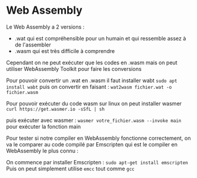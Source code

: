 # Web Assembly

Le Web Assembly a 2 versions : 
- .wat qui est compréhensible pour un humain et qui ressemble assez à de l'assembler
- .wasm qui est très difficile à comprendre 

Cependant on ne peut exécuter que les codes en .wasm mais on peut utiliser WebAssembly Toolkit pour faire les conversions

Pour pouvoir convertir un .wat en .wasm il faut installer wabt
```sudo apt install wabt```
puis on convertir en faisant : ```wat2wasm fichier.wat -o fichier.wasm```

Pour pouvoir exécuter du code wasm sur linux on peut installer wasmer
```curl https://get.wasmer.io -sSfL | sh```

puis exécuter avec wasmer : ```wasmer votre_fichier.wasm --invoke main``` pour exécuter la fonction main

Pour tester si notre compiler en WebAssembly fonctionne correctement, on va le comparer au code compilé par Emscripten qui est le compiler en WebAssembly le plus connu : 

On commence par installer Emscripten : ```sudo apt-get install emscripten```
Puis on peut simplement utilise ```emcc``` tout comme ```gcc```


